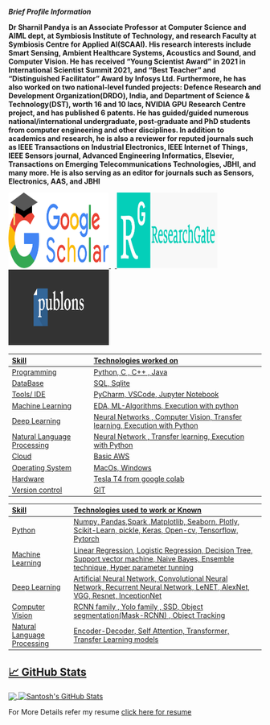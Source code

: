 <b><i>Brief Profile Information</i></b>
<p align="justified">
<b>Dr Sharnil Pandya is an Associate Professor at Computer Science and AIML dept, at Symbiosis Institute of Technology, and research Faculty at Symbiosis Centre for Applied AI(SCAAI). His research interests include Smart Sensing, Ambient Healthcare Systems, Acoustics and Sound, and Computer Vision. He has received “Young Scientist Award” in 2021 in International Scientist Summit 2021, and “Best Teacher” and “Distinguished Facilitator” Award by Infosys Ltd. Furthermore, he has also worked on two national-level funded projects: Defence Research and Development Organization(DRDO), India, and Department of Science & Technology(DST), worth 16 and 10 lacs, NVIDIA GPU Research Centre project, and has published 6 patents.  
     He has guided/guided numerous national/international undergraduate, post-graduate and PhD students from computer engineering and other disciplines. In addition to academics and research, he is also a reviewer for reputed journals such as IEEE Transactions on Industrial Electronics, IEEE Internet of Things, IEEE Sensors journal, Advanced Engineering Informatics, Elsevier, Transactions on Emerging Telecommunications Technologies, JBHI, and many more. He is also serving as an editor for journals such as Sensors, Electronics, AAS, and JBHI</b>
<br>
     
<p><a href="https://scholar.google.co.in/citations?user=v5214jUAAAAJ&hl=en">
<img src="https://github.com/sharnilpandya84/Resume/blob/main/googlescholar.png" alt="https://scholar.google.co.in/citations?user=v5214jUAAAAJ&hl=en" width="200" height="150">
</a>&nbsp;&nbsp;<a href="https://www.researchgate.net/profile/Sharnil_Pandya3">
<img src="https://github.com/sharnilpandya84/Resume/blob/main/ResearchGate.jpg" alt="https://www.researchgate.net/profile/Sharnil_Pandya3" width="200" height="150"></a>&nbsp;&nbsp;<a href="https://publons.com/researcher/2950302/sharnil-pandya/">
<img src="https://github.com/sharnilpandya84/Resume/blob/main/Publons_logo.png" alt="https://publons.com/researcher/2950302/sharnil-pandya/" width="200" height="150"></p>     

| Skill | Technologies worked on | 
|:--|:------------|
| Programming | Python, C , C++ , Java |
| DataBase | SQL, Sqlite |
| Tools/ IDE | PyCharm, VSCode, Jupyter Notebook |
| Machine Learning | EDA, ML-Algorithms, Execution with python |
| Deep Learning | Neural Networks , Computer Vision, Transfer learning, Execution with Python |
| Natural Language Processing | Neural Network , Transfer learning, Execution with Python |
| Cloud | Basic AWS |
| Operating System | MacOs, Windows |
| Hardware | Tesla T4 from google colab |
| Version control | GIT |

| Skill | Technologies used to work or Known | 
|:--|:------------|
| Python | Numpy, Pandas,Spark ,Matplotlib, Seaborn, Plotly, Scikit-Learn, pickle, Keras, Open-cv, Tensorflow, Pytorch |
| Machine Learning | Linear Regression, Logistic Regression, Decision Tree, Support vector machine, Naive Bayes, Ensemble technique, Hyper parameter tunning  |
| Deep Learning | Artificial Neural Network, Convolutional Neural Network, Recurrent Neural Network, LeNET, AlexNet, VGG, Resnet, InceptionNet |
| Computer Vision | RCNN family , Yolo family , SSD, Object segmentation(Mask-RCNN) , Object Tracking  |
| Natural Language Processing | Encoder-Decoder, Self Attention, Transformer, Transfer Learning models |
     
## &#x1f4c8; GitHub Stats
<a href="https://github.com/sharnilpandya84/sharnilpandya84">
  <img align="center" src="https://github-readme-stats.vercel.app/api/top-langs/?username=sharnilpandya84&hide=java,html&title_color=ffffff&text_color=c9cacc&icon_color=2bbc8a&bg_color=1d1f21" width="40%"/>
</a>
<a href="https://github.com/sharnilpandya84/sharnilpandya84">
  <img align="center" src="https://github-readme-stats.vercel.app/api?username=sharnilpandya84&show_icons=true&line_height=33&count_private=true&title_color=ffffff&text_color=c9cacc&icon_color=2bbc8a&bg_color=1d1f21" alt="Santosh's GitHub Stats" width="56%" />
</a>

For More Details refer my resume <a href = "https://github.com/sharnilpandya84/Resume/blob/main/SharnilPandyaCV%20(13).pdf">click here for resume</a>
  




